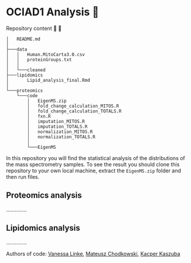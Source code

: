 # OCIAD1 Analysis :dna:

Repository content &#x1F333; &#x1F4C1;

```
│   README.md
│
├───data
│   │   Human.MitoCarta3.0.csv
│   │   proteinGroups.txt
│   │
│   └───cleaned
├───lipidomics
│       Lipid_analysis_final.Rmd
│
└───proteomics
    └───code
        │   EigenMS.zip
        │   fold_change_calculation_MITOS.R
        │   fold_change_calculation_TOTALS.R
        │   fxn.R
        │   imputation_MITOS.R
        │   imputation_TOTALS.R
        │   normalization_MITOS.R
        │   normalization_TOTALS.R
        │
        └───EigenMS
```

In this repository you will find the statistical analysis of the distributions of the
mass spectrometry samples. To see the result you should clone this repository
to your own local machine, extract the `EigenMS.zip` folder and then run files.

## Proteomics analysis

..............

## Lipidomics analysis

..............


Authors of code: [Vanessa Linke](https://github.com/vanilink), [Mateusz Chodkowski](https://github.com/matiich), [Kacper Kaszuba](https://github.com/KacperKaszuba0608)